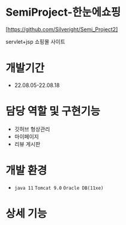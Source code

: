 # SemiProject-한눈에쇼핑
[https://github.com/Silveright/Semi_Project2]

servlet+jsp 쇼핑몰 사이트

# 개발기간

* 22.08.05-22.08.18

# 담당 역할 및 구현기능

* 깃허브 형상관리
* 마이페이지
* 리뷰 게시판

# 개발 환경

* `java 11` `Tomcat 9.0` `Oracle DB(11xe)`

# 상세 기능
